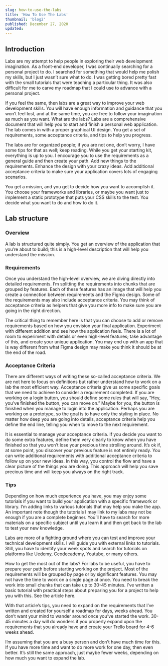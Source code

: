 ```yaml
---
slug: how-to-use-the-labs
title: 'How To Use The Labs'
thumbnail: 'blog2'
published: December 27, 2020
updated:
---
```


## Introduction

Labs are my attempt to help people in exploring their web development imagination. As a front-end developer, I was continually searching for a personal project to do. I searched for something that would help me polish my skills, but I just wasn’t sure what to do. I was getting bored pretty fast with the small tutorials that were teaching a particular thing. It was also difficult for me to carve my roadmap that I could use to advance with a personal project.

If you feel the same, then labs are a great way to improve your web development skills. You will have enough information and guidance that you won’t feel lost, and at the same time, you are free to follow your imagination as much as you want.
What are the labs?
Labs are a comprehensive document that will help you to start and finish a personal web application. The lab comes in with a proper graphical UI design. You get a set of requirements, some acceptance criteria, and tips to help you progress.

The labs are for organized people; if you are not one, don’t worry, I have some tips for that as well; keep reading. While you get your starting kit, everything is up to you. I encourage you to use the requirements as a general guide and then create your path. Add new things to the requirements. Enhance the design with your crazy ideas. Add additional acceptance criteria to make sure your application covers lots of engaging scenarios.

You get a mission, and you get to decide how you want to accomplish it. You choose your frameworks and libraries, or maybe you want just to implement a static prototype that puts your CSS skills to the test. You decide what you want to do and how to do it.

## Lab structure

### Overview

A lab is structured quite simply. You get an overview of the application that you’re about to build; this is a high-level description that will help you understand the mission.

### Requirements

Once you understand the high-level overview, we are diving directly into detailed requirements. I’m splitting the requirements into chunks that are grouped by features. Each of these features has an image that will help you create a connection between requirements and the Figma design. Some of the requirements may also include acceptance criteria. You may think of acceptance criteria as helpers that give you more info to make sure you are going in the right direction.

The critical thing to remember here is that you can choose to add or remove requirements based on how you envision your final application. Experiment with different addition and see how the application feels. There is a lot of room to experiment with details or even high-level features; take advantage of this, and create your unique application. You may end up with an app that is way different from what Figma design may make you think it should be at the end of the road.

### Acceptance Criteria

There are different ways of writing these so-called acceptance criteria. We are not here to focus on definitions but rather understand how to work on a lab the most efficient way. Acceptance criteria give us some specific goals that we need to achieve to consider a requirement completed. If you are working on a login button, you should define some rules that will say, “Hey, you’ve finished the button, you can move on.” Maybe for you, the button is finished when you manage to login into the application. Perhaps you are working on a prototype, so the goal is to have only the styling in place. No matter how deep you are going into details, acceptance criteria help you define the end line, telling you when to move to the next requirement.

It is essential to manage your acceptance criteria. If you decide you want to do some extra features, define them very clearly to know when you have finished so that you won’t lose your precious time strolling around.
It’s ok if, at some point, you discover your previous feature is not entirely ready. You can write additional requirements with additional acceptance criteria to follow up on your new ideas. In this way, you control the flow and have a clear picture of the things you are doing. This approach will help you save precious time and will keep you always on the right track.

### Tips

Depending on how much experience you have, you may enjoy some tutorials if you want to build your application with a specific framework or library. I’m adding links to various tutorials that may help you make the app. An important note though the tutorials I may link to my labs may not be enough if you are a complete beginner. You’ll have to search for more materials on a specific subject until you learn it and then get back to the lab to test your new knowledge.

Labs are more of a fighting ground where you can test and improve your technical development skills. I will guide you with external links to tutorials. Still, you have to identify your week spots and search for tutorials on platforms like Uedemy, Ccodecademy, Youtube, or many others.

How to get the most out of the labs?
For labs to be useful, you have to prepare your path before starting working on the project. Most of the requirements will be grouped by page or by significant features. You may not have the time to work on a single page at once. You need to break the work into small chunks that can take up to 30-45 minutes. I’ve written a basic tutorial with practical steps about preparing you for a project to help you with this. See the article here.

With that article’s tips, you need to expand on the requirements that I’ve written and created for yourself a roadmap for days, weeks ahead. You don’t want your mind to wander around once you’ve started the work. 30-45 minutes a day will do wonders if you properly expand upon the requirements that you already have and create your Trello board for 4-6 weeks ahead.

I’m assuming that you are a busy person and don’t have much time for this. If you have more time and want to do more work for one day, then even better. It’s still the same approach, just maybe fewer weeks, depending on how much you want to expand the lab.

